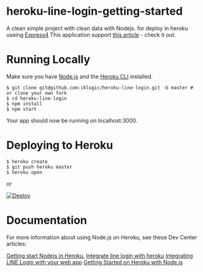 # heroku-line-login-getting-started
A clean simple project with clean data with Nodejs. for deploy in heroku useing [Express4](http://expressjs.com/)
This application support [this article](https://www.linkedin.com/pulse/getting-start-nodejs-heroku-narongsak-keawmanee/) - check it out.

# Running Locally
Make sure you have [Node.js](https://nodejs.org/en/) and the [Heroku CLI](https://devcenter.heroku.com/articles/heroku-cli) installed.

```
$ git clone git@github.com:iklogic/heroku-line-login.git -b master # or clone your own fork
$ cd heroku-line-login
$ npm install
$ npm start
```
Your app should now be running on localhost:3000.

# Deploying to Heroku

```
$ heroku create
$ git push heroku master
$ heroku open
```
or

[![Deploy](https://www.herokucdn.com/deploy/button.svg)](https://github.com/iklogic/heroku-line-login/tree/master)

# Documentation
For more information about using Node.js on Heroku, see these Dev Center articles:

[Getting start Nodejs in Heroku.](https://www.linkedin.com/pulse/getting-start-nodejs-heroku-narongsak-keawmanee/)
[Integrate line login with heroku](https://www.linkedin.com/pulse/integrate-line-login-heroku-narongsak-keawmanee/)
[Integrating LINE Login with your web app](https://developers.line.me/en/docs/line-login/web/integrate-line-login/)
[Getting Started on Heroku with Node.js](https://devcenter.heroku.com/articles/getting-started-with-nodejs)
